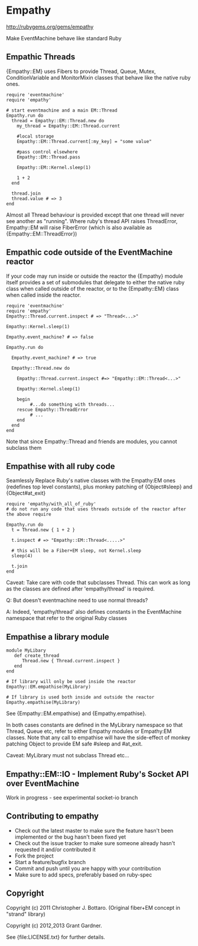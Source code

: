 Empathy
=======================

http://rubygems.org/gems/empathy

Make EventMachine behave like standard Ruby

Empathic Threads
------------------------

{Empathy::EM} uses Fibers to provide Thread, Queue, Mutex, ConditionVariable and MonitorMixin classes that behave like the native ruby ones.

    require 'eventmachine'
    require 'empathy'

    # start eventmachine and a main EM::Thread
    Empathy.run do
      thread = Empathy::EM::Thread.new do
        my_thread = Empathy::EM::Thread.current

        #local storage
        Empathy::EM::Thread.current[:my_key] = "some value"

        #pass control elsewhere
        Empathy::EM::Thread.pass

        Empathy::EM::Kernel.sleep(1)

        1 + 2
      end

      thread.join
      thread.value # => 3
    end

Almost all Thread behaviour is provided except that one thread will never see another as "running". Where ruby's thread API raises ThreadError, Empathy::EM will raise FiberError (which is also available as {Empathy::EM::ThreadError})

Empathic code outside of the EventMachine reactor
--------------------------------------------------

If your code may run inside or outside the reactor the {Empathy} module itself provides a set of submodules that delegate to either the native ruby class when called outside of the reactor, or to the {Empathy::EM} class when called inside the reactor.

    require 'eventmachine'
    require 'empathy'
    Empathy::Thread.current.inspect # => "Thread<...>"

    Empathy::Kernel.sleep(1)

    Empathy.event_machine? # => false

    Empathy.run do

      Empathy.event_machine? # => true

      Empathy::Thread.new do

        Empathy::Thread.current.inspect #=> "Empathy::EM::Thread<...>"

        Empathy::Kernel.sleep(1)

        begin
             #...do something with threads...
        rescue Empathy::ThreadError
             # ...
        end
      end
    end

Note that since Empathy::Thread and friends are modules, you cannot subclass them

Empathise with all ruby code
-------------------------------

Seamlessly Replace Ruby's native classes with the Empathy:EM ones (redefines top level constants), plus monkey patching of
{Object#sleep} and {Object#at_exit}

    require 'empathy/with_all_of_ruby'
    # do not run any code that uses threads outside of the reactor after the above require

    Empathy.run do
      t = Thread.new { 1 + 2 }

      t.inspect # => "Empathy::EM::Thread<.....>"

      # this will be a Fiber+EM sleep, not Kernel.sleep
      sleep(4)

      t.join
    end

 Caveat: Take care with code that subclasses Thread. This can work as long as the classes are defined after
 'empathy/thread' is required.

 Q: But doesn't eventmachine need to use normal threads?

 A: Indeed, 'empathy/thread' also defines constants in the EventMachine namespace that refer to the original Ruby classes

Empathise a library module
----------------------------------

    module MyLibary
       def create_thread
          Thread.new { Thread.current.inspect }
       end
    end

    # If library will only be used inside the reactor
    Empathy::EM.empathise(MyLibrary)

    # If library is used both inside and outside the reactor
    Empathy.empathise(MyLibrary)

 See {Empathy::EM.empathise} and {Empathy.empathise}.

 In both cases constants are defined in the MyLibrary namespace so that Thread, Queue etc, refer to either Empathy modules
 or Empathy:EM classes. Note that any call to empathise will have the side-effect of monkey patching Object to provide EM
 safe #sleep and #at_exit.

 Caveat: MyLibrary must not subclass Thread etc...

Empathy::EM::IO - Implement Ruby's Socket API over EventMachine
---------------------------------------------------------------

Work in progress - see experimental socket-io branch

Contributing to empathy
---------------------------

* Check out the latest master to make sure the feature hasn't been implemented or the bug hasn't been fixed yet
* Check out the issue tracker to make sure someone already hasn't requested it and/or contributed it
* Fork the project
* Start a feature/bugfix branch
* Commit and push until you are happy with your contribution
* Make sure to add specs, preferably based on ruby-spec

Copyright
-----------------

Copyright (c) 2011 Christopher J. Bottaro. (Original fiber+EM concept in "strand" library)

Copyright (c) 2012,2013 Grant Gardner.

See {file:LICENSE.txt} for further details.

